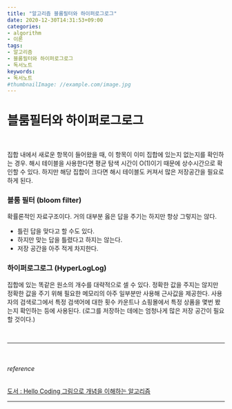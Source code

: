 ```yaml
---
title: "알고리즘 블룸필터와 하이퍼로그로그"
date: 2020-12-30T14:31:53+09:00
categories:
- algorithm
- 이론
tags:
- 알고리즘
- 블룸필터와 하이퍼로그로그
- 독서노트
keywords:
- 독서노트
#thumbnailImage: //example.com/image.jpg
---
```


<!--more-->
# 블룸필터와 하이퍼로그로그 

&nbsp;

집합 내에서 새로운 항목이 들어왔을 때, 이 항목이 이미 집합에 있는지 없는지를 확인하는 경우. 해시 테이블을 사용한다면 평균 탐색 시간이 O(1)이기 때문에 상수시간으로 확인할 수 있다. 하지만 해당 집합이 크다면 해시 테이블도 커져서 많은 저장공간을 필요로 하게 된다.

### 블룸 필터 (bloom filter)

확률론적인 자료구조이다. 거의 대부분 옳은 답을 주기는 하지만 항상 그렇지는 않다. 

- 틀린 답을 맞다고 할 수도 있다.
- 하지만 맞는 답을 틀렸다고 하지는 않는다.
- 저장 공간을 아주 적게 차지한다.

### 하이퍼로그로그 (HyperLogLog)

집합에 있는 똑같은 원소의 개수를 대략적으로 셀 수 있다. 정확한 값을 주지는 않지만 정확한 값을 주기 위해 필요한 메모리의 아주 일부분만 사용해 근사값을 제공한다. 사용자의 검색로그에서 특정 검색어에 대한 횟수 카운트나 쇼핑몰에서 특정 상품을 몇번 봤는지 확인하는 등에 사용된다. (로그를 저장하는 데에는 엄청나게 많은 저장 공간이 필요할 것이다.)


&nbsp;

-----

&nbsp;

###### reference
[도서 : Hello Coding 그림으로 개념을 이해하는 알고리즘](https://book.naver.com/bookdb/book_detail.nhn?bid=11823284)


-----